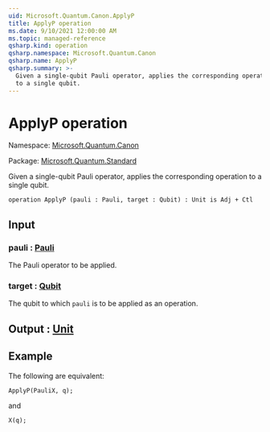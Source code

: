 ```yaml
---
uid: Microsoft.Quantum.Canon.ApplyP
title: ApplyP operation
ms.date: 9/10/2021 12:00:00 AM
ms.topic: managed-reference
qsharp.kind: operation
qsharp.namespace: Microsoft.Quantum.Canon
qsharp.name: ApplyP
qsharp.summary: >-
  Given a single-qubit Pauli operator, applies the corresponding operation
  to a single qubit.
---
```


# ApplyP operation

Namespace: [Microsoft.Quantum.Canon](xref:Microsoft.Quantum.Canon)

Package: [Microsoft.Quantum.Standard](https://nuget.org/packages/Microsoft.Quantum.Standard)


Given a single-qubit Pauli operator, applies the corresponding operationto a single qubit.

```qsharp
operation ApplyP (pauli : Pauli, target : Qubit) : Unit is Adj + Ctl
```


## Input

### pauli : [Pauli](xref:microsoft.quantum.qsharp.valueliterals#pauli-literals)

The Pauli operator to be applied.


### target : [Qubit](xref:microsoft.quantum.qsharp.valueliterals#qubit-literals)

The qubit to which `pauli` is to be applied as an operation.



## Output : [Unit](xref:microsoft.quantum.qsharp.valueliterals#unit-literal)



## Example

The following are equivalent:```qsharpApplyP(PauliX, q);```and```qsharpX(q);```